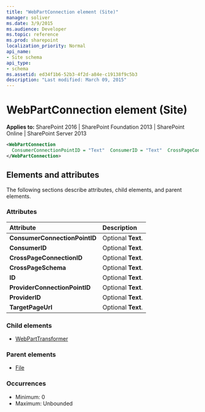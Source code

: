 ```yaml
---
title: "WebPartConnection element (Site)"
manager: soliver
ms.date: 3/9/2015
ms.audience: Developer
ms.topic: reference
ms.prod: sharepoint
localization_priority: Normal
api_name:
- Site schema
api_type:
- schema
ms.assetid: ed34f1b6-52b3-4f2d-a84e-c19138f9c5b3
description: "Last modified: March 09, 2015"
---
```


# WebPartConnection element (Site)

**Applies to:** SharePoint 2016 | SharePoint Foundation 2013 | SharePoint Online | SharePoint Server 2013
  
```XML
<WebPartConnection
  ConsumerConnectionPointID = "Text"  ConsumerID = "Text"  CrossPageConnectionID = "Text"  CrossPageSchema = "Text"  ID = "Text"  ProviderConnectionPointID = "Text"  ProviderID = "Text"  TargetPageUrl = "Text">
</WebPartConnection>
```

## Elements and attributes

The following sections describe attributes, child elements, and parent elements.

### Attributes

|**Attribute**|**Description**|
|:-----|:-----|
|**ConsumerConnectionPointID** <br/> |Optional **Text**.  <br/> |
|**ConsumerID** <br/> |Optional **Text**.  <br/> |
|**CrossPageConnectionID** <br/> |Optional **Text**.  <br/> |
|**CrossPageSchema** <br/> |Optional **Text**.  <br/> |
|**ID** <br/> |Optional **Text**.  <br/> |
|**ProviderConnectionPointID** <br/> |Optional **Text**.  <br/> |
|**ProviderID** <br/> |Optional **Text**.  <br/> |
|**TargetPageUrl** <br/> |Optional **Text**.  <br/> |
   
### Child elements

- [WebPartTransformer](webparttransformer-element-site.md)
   
### Parent elements

- [File](file-element.md)
   
### Occurrences

- Minimum: 0
- Maximum: Unbounded  

<br/> 
   


